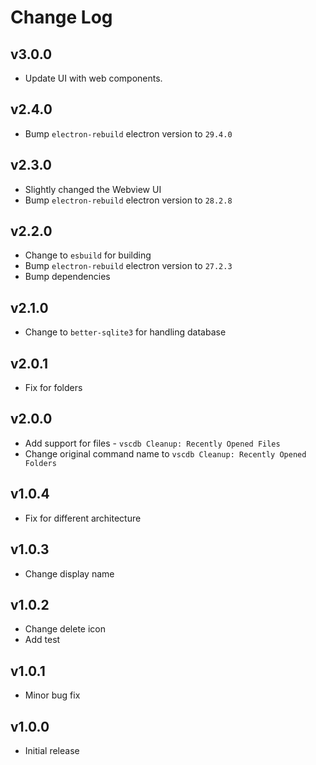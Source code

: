 # Change Log

## v3.0.0

- Update UI with web components.

## v2.4.0

- Bump `electron-rebuild` electron version to `29.4.0`

## v2.3.0

- Slightly changed the Webview UI
- Bump `electron-rebuild` electron version to `28.2.8`

## v2.2.0

- Change to `esbuild` for building
- Bump `electron-rebuild` electron version to `27.2.3`
- Bump dependencies

## v2.1.0

- Change to `better-sqlite3` for handling database

## v2.0.1

- Fix for folders

## v2.0.0

- Add support for files - `vscdb Cleanup: Recently Opened Files`
- Change original command name to `vscdb Cleanup: Recently Opened Folders`

## v1.0.4

- Fix for different architecture

## v1.0.3

- Change display name

## v1.0.2

- Change delete icon
- Add test

## v1.0.1

- Minor bug fix

## v1.0.0

- Initial release

